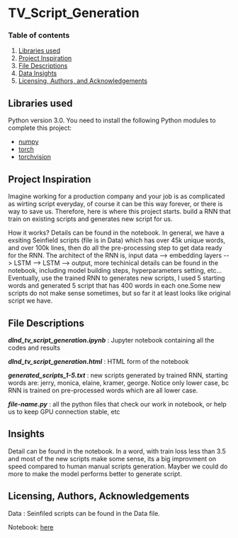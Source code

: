 # TV_Script_Generation


### Table of contents

1. [Libraries used](#Libraries)
2. [Project Inspiration](#Inspiration)
3. [File Descriptions](#files)
4. [Data Insights](#Insights)
5. [Licensing, Authors, and Acknowledgements](#licensing)


## Libraries used <a name="Libraries used"></a>

Python version 3.0.
You need to install the following Python modules to complete this project:
- [numpy](https://numpy.org/)
- [torch](https://pytorch.org/)
- [torchvision](https://pytorch.org/vision/stable/index.html)


## Project Inspiration<a name="Inspiration"></a>

Imagine working for a production company and your job is as complicated as wirting script everyday, of course it can be this way forever, or there is way to save us. Therefore, here is where this project starts. build a RNN that train on existing scripts and generates new script for us. 

How it works? Details can be found in the notebook. In general, we have a exsiting Seinfield scripts (file is in Data) which has over 45k unique words, and over 100k lines, then do all the pre-processing step to get data ready for the RNN. The architect of the RNN is, input data --> embedding layers --> LSTM --> LSTM --> output, more techinical details can be found in the notebook, including model building steps, hyperparameters setting, etc... Eventually, use the trained RNN to generates new scripts, I used 5 starting words and generated 5 script that has 400 words in each one.Some new scripts do not make sense sometimes, but so far it at least looks like original script we have. 

## File Descriptions <a name="files"></a>

*__dlnd_tv_script_generation.ipynb__* : Jupyter notebook containing all the codes and results

*__dlnd_tv_script_generation.html__* :  HTML form of the notebook

*__generated_scripts_1-5.txt__* : new scripts generated by trained RNN, starting words are: jerry, monica, elaine, kramer, george. Notice only lower case, bc RNN is trained on pre-processed words which are all lower case.

*__file-name.py__* : all the python files that check our work in notebook, or help us to keep GPU connection stable, etc


## Insights<a name="insights"></a>

Detail can be found in the notebook. In a word, with train loss less than 3.5 and most of the new scripts make some sense, its a big improvment on speed compared to human manual scripts generation. Mayber we could do more to make the model performs better to generate script. 

## Licensing, Authors, Acknowledgements<a name="licensing"></a>

Data : Seinfiled scripts can be found in the Data file. 

Notebook: [here](https://github.com/boniu86/TV_Script_Generation/blob/main/dlnd_tv_script_generation.ipynb)
